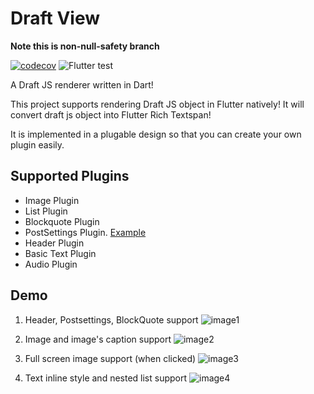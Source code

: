 <!-- @format -->

# Draft View

**Note this is non-null-safety branch**

[![codecov](https://codecov.io/gh/sirily11/flutter_draftview/branch/main/graph/badge.svg?token=MGA0BCKL8P)](https://codecov.io/gh/sirily11/flutter_draftview) ![Flutter test](https://github.com/sirily11/flutter_draftview/workflows/Flutter%20test/badge.svg)

A Draft JS renderer written in Dart!

This project supports rendering Draft JS object in Flutter natively! It will convert draft js object into Flutter Rich Textspan!

It is implemented in a plugable design so that you can create your own plugin easily.

## Supported Plugins

- Image Plugin
- List Plugin
- Blockquote Plugin
- PostSettings Plugin. [Example](https://blog.sirileepage.com/#/post/39)
- Header Plugin
- Basic Text Plugin
- Audio Plugin

## Demo

1. Header, Postsettings, BlockQuote support
   ![image1](./images/1.png)

2. Image and image's caption support
   ![image2](./images/2.png)

3. Full screen image support (when clicked)
   ![image3](./images/3.png)

4. Text inline style and nested list support
   ![image4](./images/4.png)
